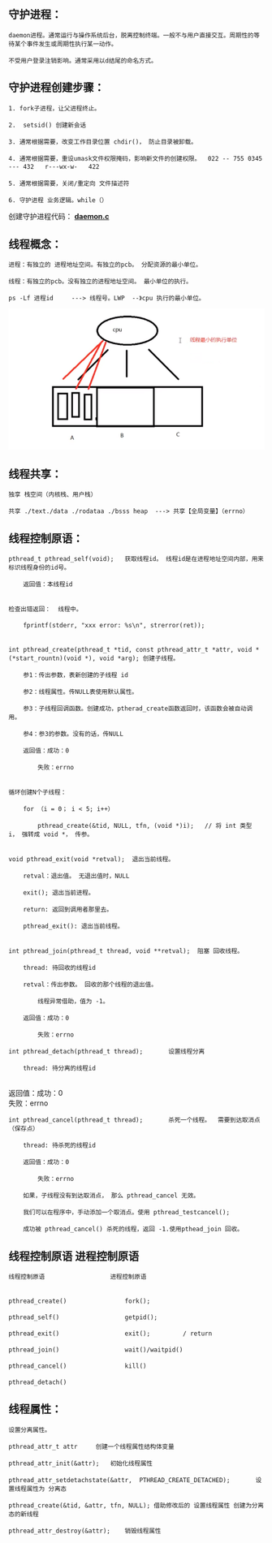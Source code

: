 ## 守护进程：

	daemon进程。通常运行与操作系统后台，脱离控制终端。一般不与用户直接交互。周期性的等待某个事件发生或周期性执行某一动作。
	
	不受用户登录注销影响。通常采用以d结尾的命名方式。

## 守护进程创建步骤：

	1. fork子进程，让父进程终止。
	
	2.  setsid() 创建新会话
	
	3. 通常根据需要，改变工作目录位置 chdir()， 防止目录被卸载。
	
	4. 通常根据需要，重设umask文件权限掩码，影响新文件的创建权限。  022 -- 755	0345 --- 432   r---wx-w-   422
	
	5. 通常根据需要，关闭/重定向 文件描述符
	
	6. 守护进程 业务逻辑。while（）

创建守护进程代码： **[daemon.c](daemon.c)** 

## 线程概念：

	进程：有独立的 进程地址空间。有独立的pcb。	分配资源的最小单位。
	
	线程：有独立的pcb。没有独立的进程地址空间。	最小单位的执行。
	
	ps -Lf 进程id 	---> 线程号。LWP  --》cpu 执行的最小单位。

![image-20230615142122893](守护进程、线程笔记.assets/image-20230615142122893.png)

## 线程共享：

	独享 栈空间（内核栈、用户栈）
	
	共享 ./text./data ./rodataa ./bsss heap  ---> 共享【全局变量】（errno）

## 线程控制原语：

	pthread_t pthread_self(void);	获取线程id。 线程id是在进程地址空间内部，用来标识线程身份的id号。
	
		返回值：本线程id


	检查出错返回：  线程中。
	
		fprintf(stderr, "xxx error: %s\n", strerror(ret));


	int pthread_create(pthread_t *tid, const pthread_attr_t *attr, void *(*start_rountn)(void *), void *arg); 创建子线程。
	
		参1：传出参数，表新创建的子线程 id
	
		参2：线程属性。传NULL表使用默认属性。
	
		参3：子线程回调函数。创建成功，ptherad_create函数返回时，该函数会被自动调用。
		
		参4：参3的参数。没有的话，传NULL
	
		返回值：成功：0
	
			失败：errno


	循环创建N个子线程：
	
		for （i = 0； i < 5; i++）
	
			pthread_create(&tid, NULL, tfn, (void *)i);   // 将 int 类型 i， 强转成 void *， 传参。	


	void pthread_exit(void *retval);  退出当前线程。
	
		retval：退出值。 无退出值时，NULL
	
		exit();	退出当前进程。
	
		return: 返回到调用者那里去。
	
		pthread_exit(): 退出当前线程。


	int pthread_join(pthread_t thread, void **retval);	阻塞 回收线程。
	
		thread: 待回收的线程id
	
		retval：传出参数。 回收的那个线程的退出值。
	
			线程异常借助，值为 -1。
	
		返回值：成功：0
	
			失败：errno
	
	int pthread_detach(pthread_t thread);		设置线程分离
	
		thread: 待分离的线程id


​	
​		返回值：成功：0
​	
			失败：errno	
	
	int pthread_cancel(pthread_t thread);		杀死一个线程。  需要到达取消点（保存点）
	
		thread: 待杀死的线程id
		
		返回值：成功：0
	
			失败：errno
	
		如果，子线程没有到达取消点， 那么 pthread_cancel 无效。
	
		我们可以在程序中，手动添加一个取消点。使用 pthread_testcancel();
	
		成功被 pthread_cancel() 杀死的线程，返回 -1.使用pthead_join 回收。

## 线程控制原语            进程控制原语


	线程控制原语					进程控制原语


	pthread_create()				fork();
	
	pthread_self()					getpid();
	
	pthread_exit()					exit(); 		/ return 
	
	pthread_join()					wait()/waitpid()
	
	pthread_cancel()				kill()
	
	pthread_detach()

## 线程属性：

	设置分离属性。
	
	pthread_attr_t attr  	创建一个线程属性结构体变量
	
	pthread_attr_init(&attr);	初始化线程属性
	
	pthread_attr_setdetachstate(&attr,  PTHREAD_CREATE_DETACHED);		设置线程属性为 分离态
	
	pthread_create(&tid, &attr, tfn, NULL); 借助修改后的 设置线程属性 创建为分离态的新线程
	
	pthread_attr_destroy(&attr);	销毁线程属性


​			


​	


​	

​	